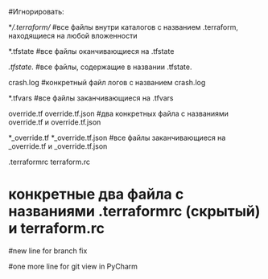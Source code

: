 #Игнорировать:

**/.terraform/*
#все файлы внутри каталогов с названием .terraform, находящиеся на любой вложенности

*.tfstate
#все файлы оканчивающиеся на .tfstate

*.tfstate.*
#все файлы, содержащие в названии .tfstate.

crash.log
#конкретный файл логов с названием crash.log

*.tfvars
#все файлы заканчивающиеся на .tfvars

override.tf
override.tf.json
#два конкретных файла с названиями override.tf  и override.tf.json

*_override.tf
*_override.tf.json
#все файлы заканчивающиеся на _override.tf и _override.tf.json

.terraformrc
terraform.rc
# конкретные два файла с названиями .terraformrc (скрытый) и terraform.rc

#new line for branch fix

#one more line for git view in PyCharm
